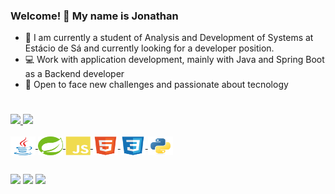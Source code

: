 ### Welcome! 👋 My name is Jonathan


- 🏢 I am currently a student of Analysis and Development of Systems at Estácio de Sá and currently looking for a developer position.
- 💻 Work with application development, mainly with Java and Spring Boot as a Backend developer
- 💭 Open to face new challenges and passionate about tecnology
#

 <div>
  <a href="https://github.com/JonathAlves">
  <img height="180em" src="https://github-readme-stats.vercel.app/api?username=JonathAlves&show_icons=true&theme=highcontrast&include_all_commits=true&count_private=true"/>
  <img height="180em" src="https://github-readme-stats.vercel.app/api/top-langs/?username=JonathAlves&layout=compact&langs_count=7&theme=highcontrast"/>
</div>
  
  <div style="display: inline_block"><br>
  <img align="center" alt="Java" height="30" width="40" src="https://github.com/devicons/devicon/blob/master/icons/java/java-original.svg">
  <img align="center" alt="Java" height="30" width="40" src="https://raw.githubusercontent.com/devicons/devicon/master/icons/spring/spring-original.svg">
  <img align="center" alt="Js" height="30" width="40" src="https://raw.githubusercontent.com/devicons/devicon/master/icons/javascript/javascript-plain.svg">
  <img align="center" alt="HTML" height="30" width="40" src="https://raw.githubusercontent.com/devicons/devicon/master/icons/html5/html5-original.svg">
  <img align="center" alt="CSS" height="30" width="40" src="https://raw.githubusercontent.com/devicons/devicon/master/icons/css3/css3-original.svg">
  <img align="center" alt="Python" height="30" width="40" src="https://raw.githubusercontent.com/devicons/devicon/master/icons/python/python-original.svg">
  
   
</div>
  
   ##
 
<div> 
  <a href="mailto:jonalves91@gmail.com"><img src="https://img.shields.io/badge/-Gmail-%23333?style=for-the-badge&logo=gmail&logoColor=white" target="_blank"></a>
  <a href="https://www.linkedin.com/in/jonathanguerra-dev/" target="_blank"><img src="https://img.shields.io/badge/-LinkedIn-%230077B5?style=for-the-badge&logo=linkedin&logoColor=white" target="_blank"></a> 
 <a href="https://twitter.com/jfguerragg" target="_blank"><img src="https://img.shields.io/badge/Twitter-1DA1F2?style=for-the-badge&logo=twitter&logoColor=white" target="_blank"></a> 
 
 
</div>
